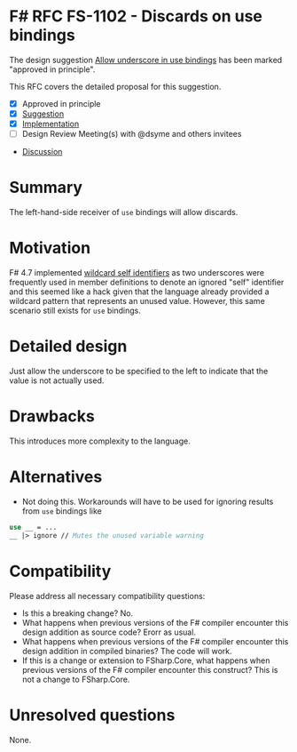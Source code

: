 # F# RFC FS-1102 - Discards on use bindings

The design suggestion [Allow underscore in use bindings](https://github.com/fsharp/fslang-suggestions/issues/881) has been marked "approved in principle".

This RFC covers the detailed proposal for this suggestion.

- [x] Approved in principle
- [x] [Suggestion](https://github.com/fsharp/fslang-suggestions/issues/881)
- [x] [Implementation](https://github.com/dotnet/fsharp/pull/11630)
- [ ] Design Review Meeting(s) with @dsyme and others invitees
- [Discussion](https://github.com/fsharp/fslang-design/discussions/578)

# Summary

The left-hand-side receiver of `use` bindings will allow discards.

# Motivation

F# 4.7 implemented [wildcard self identifiers](https://github.com/fsharp/fslang-suggestions/issues/333) as two underscores were frequently
used in member definitions to denote an ignored "self" identifier and this seemed like a hack given that the language already provided a wildcard
pattern that represents an unused value. However, this same scenario still exists for `use` bindings.

# Detailed design

Just allow the underscore to be specified to the left to indicate that the value is not actually used.

# Drawbacks

This introduces more complexity to the language.

# Alternatives

- Not doing this. Workarounds will have to be used for ignoring results from `use` bindings like
```fs
use __ = ...
__ |> ignore // Mutes the unused variable warning
```

# Compatibility

Please address all necessary compatibility questions:

* Is this a breaking change? No.
* What happens when previous versions of the F# compiler encounter this design addition as source code? Erorr as usual.
* What happens when previous versions of the F# compiler encounter this design addition in compiled binaries? The code will work.
* If this is a change or extension to FSharp.Core, what happens when previous versions of the F# compiler encounter this construct? This is not a change to FSharp.Core.

# Unresolved questions

None.
